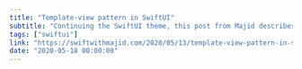 ```yaml
---
title: "Template-view pattern in SwiftUI"
subtitle: "Continuing the SwiftUI theme, this post from Majid describes a technique which can be used to support dynamic type in stack views. I really like posts like this that demonstrate how a bit of creativity can go a long way to solving common UI issues."
tags: ["swiftui"]
link: "https://swiftwithmajid.com/2020/05/13/template-view-pattern-in-swiftui/"
date: "2020-05-18 00:00:00"
---
```

